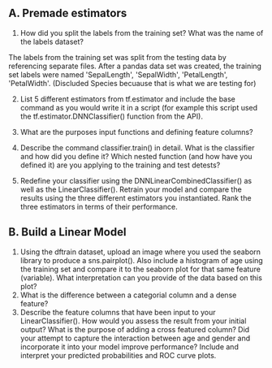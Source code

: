 ## A. Premade estimators
1. How did you split the labels from the training set? What was the name of the labels
dataset?

The labels from the training set was split from the testing data by referencing separate files. After a pandas data set was created, the training set labels were named 'SepalLength', 'SepalWidth', 'PetalLength', 'PetalWidth'. (Discluded Species becuause that is what we are testing for)

2. List 5 different estimators from tf.estimator and include the base command as you
would write it in a script (for example this script used the tf.estimator.DNNClassifier()
function from the API).


3. What are the purposes input functions and defining feature columns?
4. Describe the command classifier.train() in detail. What is the classifier and how did
you define it? Which nested function (and how have you defined it) are you applying
to the training and test detests?
5. Redefine your classifier using the DNNLinearCombinedClassifier() as well as the
LinearClassifier(). Retrain your model and compare the results using the three
different estimators you instantiated. Rank the three estimators in terms of their
performance.


## B. Build a Linear Model
1. Using the dftrain dataset, upload an image where you used the seaborn library to
produce a sns.pairplot(). Also include a histogram of age using the training set and
compare it to the seaborn plot for that same feature (variable). What interpretation
can you provide of the data based on this plot?
2. What is the difference between a categorial column and a dense feature?
3. Describe the feature columns that have been input to your LinearClassifier(). How
would you assess the result from your initial output? What is the purpose of adding
a cross featured column? Did your attempt to capture the interaction between age
and gender and incorporate it into your model improve performance? Include and
interpret your predicted probabilities and ROC curve plots.






